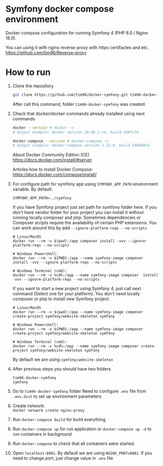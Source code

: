 Symfony docker compose environment
==========================

Docker compose configuration for running Symfony 4 (PHP 8.0 / Nginx 18.0).

You can using it with nginx reverse proxy with https certifactes and etc.  
https://github.com/tim96/Reverse-proxy

# How to run

1. Clone the repository
    ```bash
    git clone https://github.com/tim96/docker-symfony.git tim96-docker-symfony
    ``` 

   After call this command, folder `tim96-docker-symfony` was created.

2. Check that docker/docker-commands already installed using next commands
    ```bash
    docker --version # docker -v
    # Output example: Docker version 18.06.1-ce, build e68fc7a

    docker-compose --version # docker-compose -v
    # Output example: docker-compose version 1.22.0, build f46880fe
    ```

    About Docker Community Edition (CE)  
    https://docs.docker.com/install/#server

    Articles how to install Docker Compose:  
    https://docs.docker.com/compose/install/

3. For configure path for symfony app using `SYMFONY_APP_PATH` environment variable. By default:  
   ```
   SYMFONY_APP_PATH=../symfony
   ```
   If you have Symfony project just set path for symfony folder here.
   If you don't have vendor folder for your project you can install it without running locally composer and php:
   Sometimes dependencies or Composer scripts require the availability of certain PHP extensions. 
   You can work around this by add `--ignore-platform-reqs --no-scripts`
   ```
   # Linux/MacOS
   docker run --rm -v $(pwd):/app composer install -vvv --ignore-platform-reqs --no-scripts
    
   # Windows Powershell:
   docker run --rm -v ${PWD}:/app --name symfony-image composer install -vvv --ignore-platform-reqs --no-scripts
    
   # Windows Terminal (cmd):
   docker run --rm -v %cd%:/app --name symfony-image composer  install -vvv --ignore-platform-reqs --no-scripts
   ```
   
   If you want to start a new project using Symfony 4, just call next command (Select one for your platform).
   You don't need locally composer or php to install new Symfony project.
   ```
   # Linux/MacOS
   docker run --rm -v $(pwd):/app --name symfony-image composer create-project symfony/website-skeleton symfony
    
   # Windows Powershell:
   docker run --rm -v ${PWD}:/app --name symfony-image composer create-project symfony/website-skeleton symfony
    
   # Windows Terminal (cmd):
   docker run --rm -v %cd%:/app --name symfony-image composer create-project symfony/website-skeleton symfony
   ```
   
   By default we are using `symfony/website-skeleton` 

4. After previous steps you should have two folders  
   ```
   tim96-docker-symfony
   symfony
   ``` 
   
5. Go to `tim96-docker-symfony` folder
   Need to configure `.env` file from `.env.dist` to set up environment parameters
   
6. Create network:  
   `docker network create nginx-proxy`

7. Run `docker-compose build` for build everything

8. Run `docker-compose up` for run application or `docker-compose up -d` to run containers in background

9. Run `docker-compose` to check that all containers were started.

10. Open `localhost:8081`. By default we are using `NGINX_PORT=8081`. If you need to change port, just change value in `.env` file
